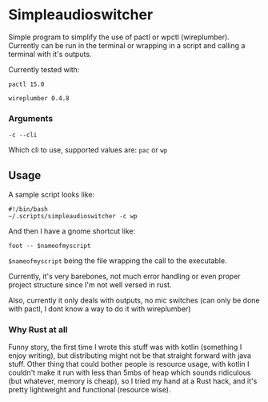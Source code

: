 # Simpleaudioswitcher

Simple program to simplify the use of pactl or wpctl (wireplumber). Currently can be run in the terminal or wrapping in a script and 
calling a terminal with it's outputs.

Currently tested with:

`pactl 15.0`

`wireplumber 0.4.8`

### Arguments
`-c --cli` 

Which cli to use, supported values are: `pac` or `wp`

## Usage

A sample script looks like:

```
#!/bin/bash
~/.scripts/simpleaudioswitcher -c wp
```

And then I have a gnome shortcut like:

`foot -- $nameofmyscript`

`$nameofmyscript` being the file wrapping the call to the executable.

Currently, it's very barebones, not much error handling or even proper project structure since I'm not well versed in rust.

Also, currently it only deals with outputs, no mic switches (can only be done with pactl, I dont know a way to do it with wireplumber)

### Why Rust at all

Funny story, the first time I wrote this stuff was with kotlin (something I enjoy writing), but distributing might not be that straight forward with java stuff. Other thing that could bother people is resource usage,
with kotlin I couldn't make it run with less than 5mbs of heap which sounds ridiculous (but whatever, memory is cheap),
so I tried my hand at a Rust hack, and it's pretty lightweight and functional (resource wise). 